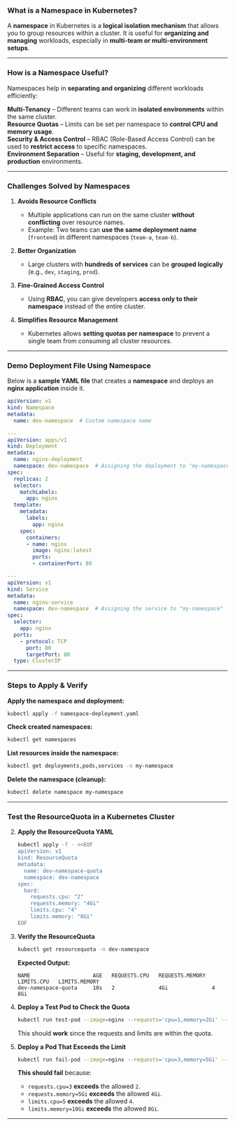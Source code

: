 ### **What is a Namespace in Kubernetes?**  
A **namespace** in Kubernetes is a **logical isolation mechanism** that allows you to group resources within a cluster. It is useful for **organizing and managing** workloads, especially in **multi-team or multi-environment setups**.

---

### **How is a Namespace Useful?**
Namespaces help in **separating and organizing** different workloads efficiently:

 **Multi-Tenancy** – Different teams can work in **isolated environments** within the same cluster.  
 **Resource Quotas** – Limits can be set per namespace to **control CPU and memory usage**.  
 **Security & Access Control** – RBAC (Role-Based Access Control) can be used to **restrict access** to specific namespaces.  
 **Environment Separation** – Useful for **staging, development, and production** environments.  

---

### **Challenges Solved by Namespaces**
1. **Avoids Resource Conflicts**  
   - Multiple applications can run on the same cluster **without conflicting** over resource names.  
   - Example: Two teams can **use the same deployment name** (`frontend`) in different namespaces (`team-a`, `team-b`).

2. **Better Organization**  
   - Large clusters with **hundreds of services** can be **grouped logically** (e.g., `dev`, `staging`, `prod`).  

3. **Fine-Grained Access Control**  
   - Using **RBAC**, you can give developers **access only to their namespace** instead of the entire cluster.  

4. **Simplifies Resource Management**  
   - Kubernetes allows **setting quotas per namespace** to prevent a single team from consuming all cluster resources.

---

### **Demo Deployment File Using Namespace**  
Below is a **sample YAML file** that creates a **namespace** and deploys an **nginx application** inside it.

```yaml
apiVersion: v1
kind: Namespace
metadata:
  name: dev-namespace  # Custom namespace name

---
apiVersion: apps/v1
kind: Deployment
metadata:
  name: nginx-deployment
  namespace: dev-namespace  # Assigning the deployment to "my-namespace"
spec:
  replicas: 2
  selector:
    matchLabels:
      app: nginx
  template:
    metadata:
      labels:
        app: nginx
    spec:
      containers:
      - name: nginx
        image: nginx:latest
        ports:
        - containerPort: 80

---
apiVersion: v1
kind: Service
metadata:
  name: nginx-service
  namespace: dev-namespace  # Assigning the service to "my-namespace"
spec:
  selector:
    app: nginx
  ports:
    - protocol: TCP
      port: 80
      targetPort: 80
  type: ClusterIP
```

---

### **Steps to Apply & Verify**
 **Apply the namespace and deployment:**  
   ```sh
   kubectl apply -f namespace-deployment.yaml
   ```

 **Check created namespaces:**  
   ```sh
   kubectl get namespaces
   ```

 **List resources inside the namespace:**  
   ```sh
   kubectl get deployments,pods,services -n my-namespace
   ```

 **Delete the namespace (cleanup):**  
   ```sh
   kubectl delete namespace my-namespace
   ```

---


### **Test the ResourceQuota in a Kubernetes Cluster**

2. **Apply the ResourceQuota YAML**
   ```sh
   kubectl apply -f - <<EOF
   apiVersion: v1
   kind: ResourceQuota
   metadata:
     name: dev-namespace-quota
     namespace: dev-namespace
   spec:
     hard:
       requests.cpu: "2"       
       requests.memory: "4Gi"  
       limits.cpu: "4"         
       limits.memory: "8Gi"    
   EOF
   ```
3. **Verify the ResourceQuota**
   ```sh
   kubectl get resourcequota -n dev-namespace
   ```

   **Expected Output:**
   ```
   NAME                    AGE   REQUESTS.CPU   REQUESTS.MEMORY   LIMITS.CPU   LIMITS.MEMORY
   dev-namespace-quota     10s   2              4Gi              4            8Gi
   ```

4. **Deploy a Test Pod to Check the Quota**
   ```sh
   kubectl run test-pod --image=nginx --requests='cpu=1,memory=2Gi' --limits='cpu=3,memory=6Gi' -n dev-namespace
   ```
   This should **work** since the requests and limits are within the quota.

5. **Deploy a Pod That Exceeds the Limit**
   ```sh
   kubectl run fail-pod --image=nginx --requests='cpu=3,memory=5Gi' --limits='cpu=5,memory=10Gi' -n dev-namespace
   ```
   **This should fail** because:
   - `requests.cpu=3` **exceeds** the allowed `2`.
   - `requests.memory=5Gi` **exceeds** the allowed `4Gi`.
   - `limits.cpu=5` **exceeds** the allowed `4`.
   - `limits.memory=10Gi` **exceeds** the allowed `8Gi`.

---
